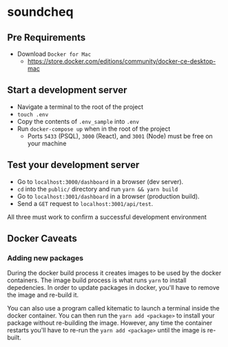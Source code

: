 # soundcheq

## Pre Requirements

- Download `Docker for Mac`
  - https://store.docker.com/editions/community/docker-ce-desktop-mac

## Start a development server

- Navigate a terminal to the root of the project
- `touch .env`
- Copy the contents of `.env_sample` into `.env`
- Run `docker-compose up` when in the root of the project
  - Ports `5433` (PSQL), `3000` (React), and `3001` (Node) must be free on your machine

## Test your development server

- Go to `localhost:3000/dashboard` in a browser (dev server).
- `cd` into the `public/` directory and run `yarn && yarn build`
- Go to `localhost:3001/dashboard` in a browser (production build).
- Send a `GET` request to `localhost:3001/api/test`.

All three must work to confirm a successful development environment

## Docker Caveats

### Adding new packages

During the docker build process it creates images to be used by the docker containers. The image build process is what runs `yarn` to install depedencies. In order to update packages in docker, you'll have to remove the image and re-build it.

You can also use a program called kitematic to launch a terminal inside the docker container. You can then run the `yarn add <package>` to install your package without re-building the image. However, any time the container restarts you'll have to re-run the `yarn add <package>` until the image is re-built.
